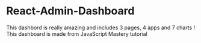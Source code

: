 # React-Admin-Dashboard
This dashbord is really amazing and includes 3 pages, 4 apps and 7 charts ! This dashboard is made from JavaScript Mastery tutorial
